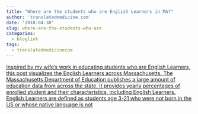 ```yaml
---
title: "Where are the students who are English Learners in MA?"
author: 'translatedmedicine.com'
date: '2018-04-30'
slug: where-are-the-students-who-are
categories:
  - bloglink
tags:
  - translatedmedicinecom
---
```


[Inspired by my wife’s work in educating students who are English Learners, this post visualizes the English Learners across Massachusetts. The Massachusetts Department of Education publishes a large amount of education data from across the state. It provides yearly percentages of enrolled student and their characteristics, including English Learners. English Learners are defined as students age 3-21 who were not born in the US or whose native language is not<i class="fas fa-external-link-alt"></i>](https://translatedmedicine.netlify.com/post/where-are-the-students-who-are-english-learners-in-ma/)

